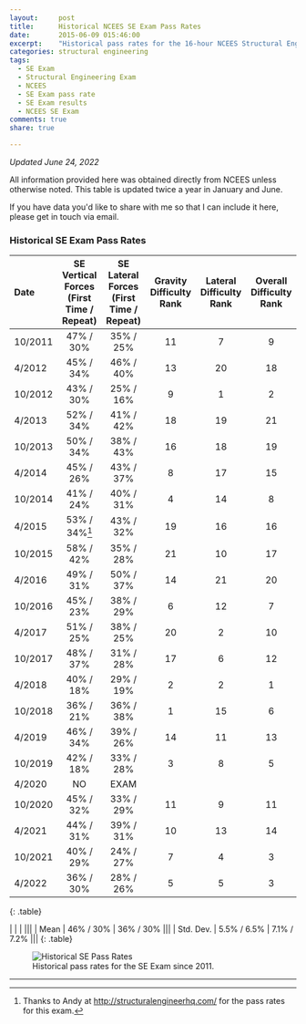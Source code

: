 ```yaml
---
layout:     post
title:      Historical NCEES SE Exam Pass Rates
date:       2015-06-09 015:46:00
excerpt:    "Historical pass rates for the 16-hour NCEES Structural Engineering (SE) licensing exam. Updated twice a year."
categories: structural engineering
tags:
  - SE Exam
  - Structural Engineering Exam
  - NCEES
  - SE Exam pass rate
  - SE Exam results
  - NCEES SE Exam
comments: true
share: true

---
```


_Updated June 24, 2022_

All information provided here was obtained directly from NCEES unless otherwise noted. This table is updated twice a year in January and June.

If you have data you'd like to share with me so that I can include it here, please get in touch via email.

### Historical SE Exam Pass Rates

| Date | SE Vertical Forces (First Time / Repeat) | SE Lateral Forces (First Time / Repeat) | Gravity Difficulty Rank | Lateral Difficulty Rank | Overall Difficulty Rank
|:--------|:-------:|:--------:|:--------:|:--------:|:--------:|
| 10/2011   | 47% / 30%   | 35% / 25%  | 11	|7|	9
| 4/2012   | 45% / 34%   | 46% / 40%   |13|20|18
| 10/2012   | 43% / 30% | 25% / 16%   |  9|1|2
| 4/2013   |  52% / 34%   | 41% / 42%   |18|19|21
| 10/2013   | 50% / 34% | 38% / 43%   |  16|18|19
| 4/2014   |  45% / 26%   | 43% / 37%   |8|17|15
| 10/2014   | 41% / 24% | 40% / 31%   |  4|14|8
| 4/2015   |  53% / 34%[^1]   | 43% / 32%   |19|16|16
| 10/2015   | 58% / 42% | 35% / 28%   |  21|10|17
| 4/2016   |  49% / 31%  | 50% / 37%   |14|21|20
| 10/2016   | 45% / 23% | 38% / 29%   |  6|12|7
| 4/2017   |  51% / 25%   | 38% / 25%   |20|2|10
| 10/2017   | 48% / 37% | 31% / 28%   |  17|6|12
| 4/2018   |  40% / 18%   | 29% / 19%   |2|2|1
| 10/2018   |  36% / 21%   | 36% / 38%   |1|15|6
| 4/2019   |    46% / 34%   | 39% / 26%  |14|11|13
| 10/2019   |    42% / 18%   | 33% / 28%  |3|8|5
| 4/2020   |    NO   | EXAM |
| 10/2020   |    45% / 32%   | 33% / 29%  |11|9|11
| 4/2021   |    44% / 31%   | 39% / 31%  |10|13|14
| 10/2021   |    40% / 29%   | 24% / 27%  |7|4|3
| 4/2022    |    36% / 30% | 28% / 26% |5|5|3
{: .table}

|              |             |             |||
| Mean         | 46% / 30%   | 36% / 30%   |||
| Std. Dev.    | 5.5% / 6.5% | 7.1% / 7.2% |||
{: .table}

<figure>
  <img src="https://docs.google.com/spreadsheets/d/e/2PACX-1vRuMU1aiY6Q0e5UfA2wMPCOrxvhjBoxbR9-60YTr1pTXj60iOYZblMKlwprQ-tFL6L9bgvi-oBX616f/pubchart?oid=645378985&format=image" alt="Historical SE Pass Rates">
	<figcaption>Historical pass rates for the SE Exam since 2011.</figcaption>
</figure>


---
[^1]: Thanks to Andy at http://structuralengineerhq.com/ for the pass rates for this exam.

